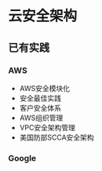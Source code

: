 # 云安全架构

## 已有实践

### AWS
- AWS安全模块化
- 安全最佳实践
- 客户安全体系
- AWS组织管理
- VPC安全架构管理
- 美国防部SCCA安全架构

### Google
